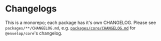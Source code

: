 # Changelogs

This is a monorepo; each package has it's own CHANGELOG. Please see `packages/**/CHANGELOG.md`, e.g.
[`packages/core/CHANGELOG.md`](https://github.com/graphql-hive/envelop/blob/main/packages/core/CHANGELOG.md)
for `@envelop/core`'s changelog.

